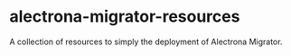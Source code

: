 # alectrona-migrator-resources
A collection of resources to simply the deployment of Alectrona Migrator.
